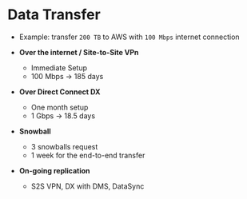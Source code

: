 # Data Transfer

- Example: transfer `200 TB` to AWS with `100 Mbps` internet connection

- **Over the internet / Site-to-Site VPn**
  - Immediate Setup
  - 100 Mbps -> 185 days
- **Over Direct Connect DX**
  - One month setup
  - 1 Gbps -> 18.5 days
- **Snowball**
  - 3 snowballs request
  - 1 week for the end-to-end transfer
- **On-going replication**
  - S2S VPN, DX with DMS, DataSync
